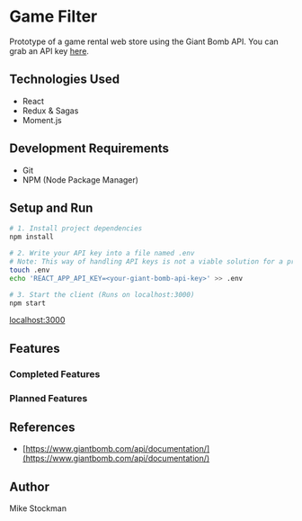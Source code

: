 # Game Filter
Prototype of a game rental web store using the Giant Bomb API. You can grab an API key [here](https://www.giantbomb.com/api/).

## Technologies Used
- React
- Redux & Sagas
- Moment.js

## Development Requirements
- Git
- NPM (Node Package Manager)

## Setup and Run
```bash
# 1. Install project dependencies
npm install

# 2. Write your API key into a file named .env
# Note: This way of handling API keys is not a viable solution for a production application
touch .env 
echo 'REACT_APP_API_KEY=<your-giant-bomb-api-key>' >> .env

# 3. Start the client (Runs on localhost:3000)
npm start
```

[localhost:3000](http://localhost:3000)

## Features

### Completed Features


### Planned Features


## References
- [https://www.giantbomb.com/api/documentation/](https://www.giantbomb.com/api/documentation/)

## Author
Mike Stockman